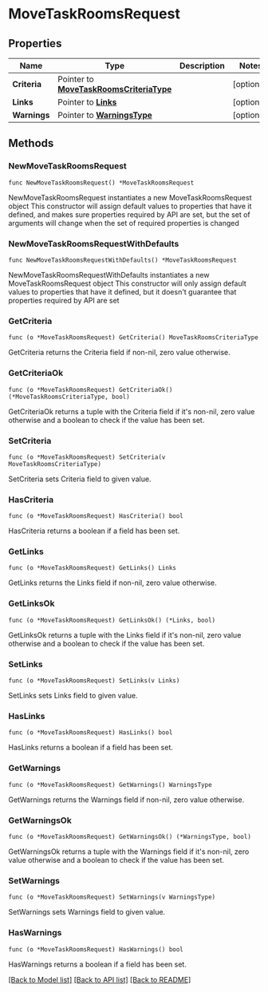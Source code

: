 # MoveTaskRoomsRequest

## Properties

Name | Type | Description | Notes
------------ | ------------- | ------------- | -------------
**Criteria** | Pointer to [**MoveTaskRoomsCriteriaType**](MoveTaskRoomsCriteriaType.md) |  | [optional] 
**Links** | Pointer to [**Links**](Links.md) |  | [optional] 
**Warnings** | Pointer to [**WarningsType**](WarningsType.md) |  | [optional] 

## Methods

### NewMoveTaskRoomsRequest

`func NewMoveTaskRoomsRequest() *MoveTaskRoomsRequest`

NewMoveTaskRoomsRequest instantiates a new MoveTaskRoomsRequest object
This constructor will assign default values to properties that have it defined,
and makes sure properties required by API are set, but the set of arguments
will change when the set of required properties is changed

### NewMoveTaskRoomsRequestWithDefaults

`func NewMoveTaskRoomsRequestWithDefaults() *MoveTaskRoomsRequest`

NewMoveTaskRoomsRequestWithDefaults instantiates a new MoveTaskRoomsRequest object
This constructor will only assign default values to properties that have it defined,
but it doesn't guarantee that properties required by API are set

### GetCriteria

`func (o *MoveTaskRoomsRequest) GetCriteria() MoveTaskRoomsCriteriaType`

GetCriteria returns the Criteria field if non-nil, zero value otherwise.

### GetCriteriaOk

`func (o *MoveTaskRoomsRequest) GetCriteriaOk() (*MoveTaskRoomsCriteriaType, bool)`

GetCriteriaOk returns a tuple with the Criteria field if it's non-nil, zero value otherwise
and a boolean to check if the value has been set.

### SetCriteria

`func (o *MoveTaskRoomsRequest) SetCriteria(v MoveTaskRoomsCriteriaType)`

SetCriteria sets Criteria field to given value.

### HasCriteria

`func (o *MoveTaskRoomsRequest) HasCriteria() bool`

HasCriteria returns a boolean if a field has been set.

### GetLinks

`func (o *MoveTaskRoomsRequest) GetLinks() Links`

GetLinks returns the Links field if non-nil, zero value otherwise.

### GetLinksOk

`func (o *MoveTaskRoomsRequest) GetLinksOk() (*Links, bool)`

GetLinksOk returns a tuple with the Links field if it's non-nil, zero value otherwise
and a boolean to check if the value has been set.

### SetLinks

`func (o *MoveTaskRoomsRequest) SetLinks(v Links)`

SetLinks sets Links field to given value.

### HasLinks

`func (o *MoveTaskRoomsRequest) HasLinks() bool`

HasLinks returns a boolean if a field has been set.

### GetWarnings

`func (o *MoveTaskRoomsRequest) GetWarnings() WarningsType`

GetWarnings returns the Warnings field if non-nil, zero value otherwise.

### GetWarningsOk

`func (o *MoveTaskRoomsRequest) GetWarningsOk() (*WarningsType, bool)`

GetWarningsOk returns a tuple with the Warnings field if it's non-nil, zero value otherwise
and a boolean to check if the value has been set.

### SetWarnings

`func (o *MoveTaskRoomsRequest) SetWarnings(v WarningsType)`

SetWarnings sets Warnings field to given value.

### HasWarnings

`func (o *MoveTaskRoomsRequest) HasWarnings() bool`

HasWarnings returns a boolean if a field has been set.


[[Back to Model list]](../README.md#documentation-for-models) [[Back to API list]](../README.md#documentation-for-api-endpoints) [[Back to README]](../README.md)



